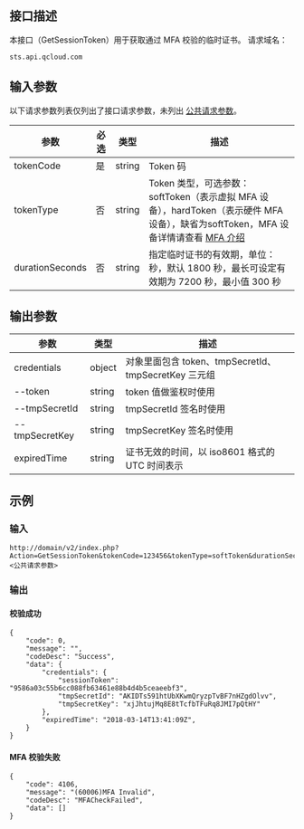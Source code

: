 ## 接口描述

本接口（GetSessionToken）用于获取通过 MFA 校验的临时证书。 
请求域名：

```
sts.api.qcloud.com
```

## 输入参数

以下请求参数列表仅列出了接口请求参数，未列出 [公共请求参数](/document/api/213/6976)。

| 参数            | 必选 | 类型   | 描述                                                         |
| --------------- | ---- | ------ | ------------------------------------------------------------ |
| tokenCode       | 是   | string | Token 码                                                     |
| tokenType       | 否   | string | Token 类型，可选参数：softToken（表示虚拟 MFA 设备），hardToken（表示硬件 MFA设备），缺省为softToken，MFA 设备详情请查看 [MFA 介绍](/document/product/378/8641) |
| durationSeconds | 否   | string | 指定临时证书的有效期，单位：秒，默认 1800 秒，最长可设定有效期为 7200 秒，最小值 300 秒 |

## 输出参数

| 参数           | 类型   | 描述                                                 |
| -------------- | ------ | ---------------------------------------------------- |
| credentials    | object | 对象里面包含 token、tmpSecretId、tmpSecretKey 三元组 |
| --token        | string | token 值做鉴权时使用                                 |
| --tmpSecretId  | string | tmpSecretId 签名时使用                               |
| --tmpSecretKey | string | tmpSecretKey 签名时使用                              |
| expiredTime    | string | 证书无效的时间，以 iso8601 格式的 UTC 时间表示       |

## 示例

### 输入

```
http://domain/v2/index.php?Action=GetSessionToken&tokenCode=123456&tokenType=softToken&durationSeconds=1800&<公共请求参数>
```

### 输出

#### 校验成功

```
{
    "code": 0,
    "message": "",
    "codeDesc": "Success",
    "data": {
        "credentials": {
            "sessionToken": "9586a03c55b6cc088fb63461e88b4d4b5ceaeebf3",
            "tmpSecretId": "AKIDTs591htUbXKwmQryzpTvBF7nHZgdOlvv",
            "tmpSecretKey": "xjJhtujMq8E8tTcfbTFuRq8JMI7pQtHY"
        },
        "expiredTime": "2018-03-14T13:41:09Z",    
    }
}
```

#### MFA 校验失败

```
{
    "code": 4106,
    "message": "(60006)MFA Invalid",
    "codeDesc": "MFACheckFailed",
    "data": []
}
```



